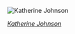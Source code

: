 
![Katherine Johnson](https://upload.wikimedia.org/wikipedia/commons/thumb/6/6d/Katherine_Johnson_1983.jpg/525px-Katherine_Johnson_1983.jpg)

*[Katherine Johnson](https://wikipedia.org/wiki/File:Katherine_Johnson_1983.jpg)*
